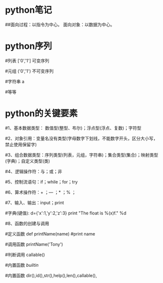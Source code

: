 # python笔记

##面向过程：以指令为中心。 面向对象：以数据为中心。

# python序列

#列表   ['0','1']   可变序列

#元组   ('0','1')   不可变序列

#字符串  a          

#等等

# python的关键要素
#1、基本数据类型： 数值型(整型、布尔)；浮点型(浮点、复数)；字符型

#2、对象引用：变量名没有类型(字母数字下划线，不能数字开头，区分大小写，禁止使用保留字)

#3、组合数据类型：序列类型(列表，元组，字符串)；集合类型(集合)；映射类型(字典)；自定义类型(类)

#4、逻辑操作符：与；或；非

#5、控制流语句：if；while；for；try

#6、算术操作符：+ ；— ；* ；% ；

#7、输入、输出：input；print

#字典(键值):  d={'x':1,'y':2,'z':3}   print "The float is %(x)f." %d

#8、函数的创建与调用

#定义函数 def printName(name) #print name

#调用函数 printName('Tony')

#判断调用 callable()

#内置函数 _builtin_

#内置函数 dir(),id(),str(),help(),len(),callable(),
